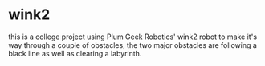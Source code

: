 # wink2
this is a college project using Plum Geek Robotics' wink2 robot to make it's way through a couple of obstacles, the two major obstacles are following a black line as well as clearing a labyrinth.
